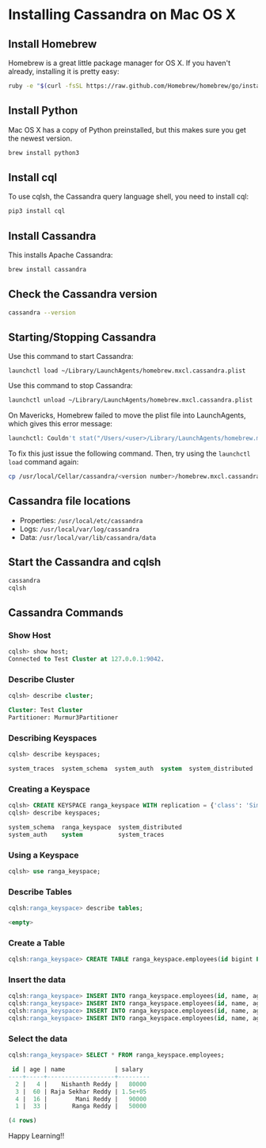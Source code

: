 Installing Cassandra on Mac OS X
================================

Install Homebrew
----------------
Homebrew is a great little package manager for OS X. If you haven't already, installing it is pretty easy:

```sh
ruby -e "$(curl -fsSL https://raw.github.com/Homebrew/homebrew/go/install)"
```

Install Python
--------------
Mac OS X has a copy of Python preinstalled, but this makes sure you get the newest version.

```sh
brew install python3
```

Install cql
-----------
To use cqlsh, the Cassandra query language shell, you need to install cql:

```sh
pip3 install cql
```

Install Cassandra
-----------------
This installs Apache Cassandra:

```sh
brew install cassandra
```

Check the Cassandra version
-----------------
```sh
cassandra --version
```
Starting/Stopping Cassandra
---------------------------
Use this command to start Cassandra:

```Shell
launchctl load ~/Library/LaunchAgents/homebrew.mxcl.cassandra.plist
```

Use this command to stop Cassandra:

```sh
launchctl unload ~/Library/LaunchAgents/homebrew.mxcl.cassandra.plist
```

On Mavericks, Homebrew failed to move the plist file into LaunchAgents, which gives this error message:

```sh
launchctl: Couldn't stat("/Users/<user>/Library/LaunchAgents/homebrew.mxcl.cassandra.plist"): No such file or directory
```

To fix this just issue the following command. Then, try using the `launchctl load` command again:

```sh
cp /usr/local/Cellar/cassandra/<version number>/homebrew.mxcl.cassandra.plist ~/Library/LaunchAgents/
```

Cassandra file locations
------------------------
- Properties: `/usr/local/etc/cassandra`
- Logs: `/usr/local/var/log/cassandra`
- Data: `/usr/local/var/lib/cassandra/data`

Start the Cassandra and cqlsh
-------------------
```sh
cassandra
cqlsh
```

Cassandra Commands
------------------
### Show Host
```sql
cqlsh> show host;
Connected to Test Cluster at 127.0.0.1:9042.
```

### Describe Cluster
```sql
cqlsh> describe cluster;

Cluster: Test Cluster
Partitioner: Murmur3Partitioner
```
### Describing Keyspaces

```sql
cqlsh> describe keyspaces;

system_traces  system_schema  system_auth  system  system_distributed
```

### Creating a Keyspace
```sql
cqlsh> CREATE KEYSPACE ranga_keyspace WITH replication = {'class': 'SimpleStrategy', 'replication_factor': 1 };
cqlsh> describe keyspaces;

system_schema  ranga_keyspace  system_distributed
system_auth    system          system_traces
```
### Using a Keyspace
```sql
cqlsh> use ranga_keyspace;
```

### Describe Tables
```sql
cqlsh:ranga_keyspace> describe tables;

<empty>
```

### Create a Table
```sql
cqlsh:ranga_keyspace> CREATE TABLE ranga_keyspace.employees(id bigint PRIMARY KEY, name TEXT, age int, salary float);
```

### Insert the data
```sql
cqlsh:ranga_keyspace> INSERT INTO ranga_keyspace.employees(id, name, age, salary) VALUES (1, 'Ranga Reddy', 33, 50000.00);
cqlsh:ranga_keyspace> INSERT INTO ranga_keyspace.employees(id, name, age, salary) VALUES (2, 'Nishanth Reddy', 4, 80000.00);
cqlsh:ranga_keyspace> INSERT INTO ranga_keyspace.employees(id, name, age, salary) VALUES (3, 'Raja Sekhar Reddy', 60, 150000.00);
cqlsh:ranga_keyspace> INSERT INTO ranga_keyspace.employees(id, name, age, salary) VALUES (4, 'Mani Reddy', 16, 90000.00);
```

### Select the data
```sql
cqlsh:ranga_keyspace> SELECT * FROM ranga_keyspace.employees;

 id | age | name              | salary
----+-----+-------------------+---------
  2 |   4 |    Nishanth Reddy |   80000
  3 |  60 | Raja Sekhar Reddy | 1.5e+05
  4 |  16 |        Mani Reddy |   90000
  1 |  33 |       Ranga Reddy |   50000

(4 rows)
```

Happy Learning!!